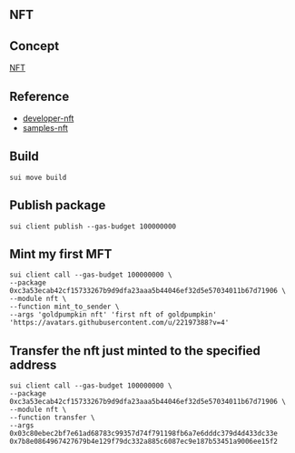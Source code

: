 ## NFT

## Concept

[NFT](https://www.investopedia.com/non-fungible-tokens-nft-5115211)

## Reference

- [developer-nft](https://docs.sui.io/guides/developer/nft)
- [samples-nft](https://examples.sui.io/samples/nft.html)

## Build
`sui move build`

## Publish package
`sui client publish --gas-budget 100000000`

## Mint my first MFT

```
sui client call --gas-budget 100000000 \
--package  0xc3a53ecab42cf15733267b9d9dfa23aaa5b44046ef32d5e57034011b67d71906 \
--module nft \
--function mint_to_sender \
--args 'goldpumpkin nft' 'first nft of goldpumpkin' 'https://avatars.githubusercontent.com/u/22197388?v=4'
```

## Transfer the nft just minted to the specified address

```
sui client call --gas-budget 100000000 \
--package  0xc3a53ecab42cf15733267b9d9dfa23aaa5b44046ef32d5e57034011b67d71906 \
--module nft \
--function transfer \
--args 0x03c80ebec2bf7e61ad68783c99357d74f791198fb6a7e6dddc379d4d433dc33e 0x7b8e0864967427679b4e129f79dc332a885c6087ec9e187b53451a9006ee15f2
```